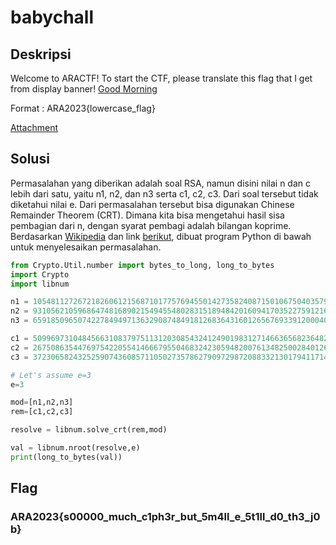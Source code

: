 # babychall

## Deskripsi

Welcome to ARACTF! To start the CTF, please translate this flag that I get from display banner! [Good Morning](https://www.youtube.com/watch?v=SBrXvqRfb5M)

Format : ARA2023{lowercase_flag}

[Attachment](./Challenge/pairs_of_numbers.txt)

## Solusi

Permasalahan yang diberikan adalah soal RSA, namun disini nilai n dan c lebih dari satu, yaitu n1, n2, dan n3 serta c1, c2, c3. Dari soal tersebut tidak diketahui nilai e. Dari permasalahan tersebut bisa digunakan Chinese Remainder Theorem (CRT). Dimana kita bisa mengetahui hasil sisa pembagian dari n, dengan syarat pembagi adalah bilangan koprime. Berdasarkan [Wikipedia](https://en.wikipedia.org/wiki/Chinese_remainder_theorem) dan link [berikut](https://asecuritysite.com/rsa/rsa_ctf02), dibuat program Python di bawah untuk menyelesaikan permasalahan.

```python
from Crypto.Util.number import bytes_to_long, long_to_bytes
import Crypto
import libnum

n1 = 105481127267218260612156871017757694550142735824087150106750403579877495059230413046181301355871045357138033343315900732228502875706659244844711538497850413046440270578916645981161000807526427004236918404837363404678029443944950655102252423415631977020625826867728898231382737396728896847618010577420408630133
n2 = 93105621059686474816890215494554802831518948420160941703522759121619785851270608634130307450227557987976818162331982289634215037184075864787223681218982602092806757888533587126974091077190242797461318907280759075612577475534626062060960739269828789274137274363970056276139434039315860052556417340696998509271
n3 = 65918509650742278494971363290874849181268364316012656769339120004000702945271942533097529884964063109377036715847176196280943807261986848593000424143320280053279021411394267268255337783494901606319687457351586915314662800434632332988978858085931586830283694881538759008360486661936884202274973387108214754101

c1 = 50996973104845663108379751131203085432412490198312714663656823648233038479298192861451834246930208140110173699058527919020115432586705400467345647806522331396447650847650133013246673390879222719169248862420278256322967718701700458729207793124758166438641448112314489945863231881982352790765130535004090053677
c2 = 2675086354476975422055414666795504683242305948200761348250028401266882028494792724072473530888031343997988485639367375927974100307107406775103695198800703704181414736281388464205429123159605048186634852771717909704864647112817586024682299987868607933059634279556321476204813521201682662328510086496215821461
c3 = 37230658243252590743608571105027357862790972987208833213017941171448753815654839901699526651433771324826895355671255944414893947963934979068257310367315935701270804390799121669635153012916402271190722618997500392911737767143316552376495882986935695146970853914275481717400268832644987157988727575513351441919

# Let's assume e=3
e=3

mod=[n1,n2,n3]
rem=[c1,c2,c3]

resolve = libnum.solve_crt(rem,mod)

val = libnum.nroot(resolve,e)
print(long_to_bytes(val))
```

## Flag
### ARA2023{s00000_much_c1ph3r_but_5m4ll_e_5t1ll_d0_th3_j0b}